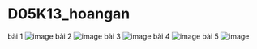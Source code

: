# D05K13_hoangan
bài 1
![image](https://user-images.githubusercontent.com/132539604/236119236-cda14c98-730a-4b9c-a93b-b9da2dd1704c.png)
bài 2
![image](https://user-images.githubusercontent.com/132539604/236119293-96b7470c-0432-4974-b90c-f3eae32e0c35.png)
bài 3
![image](https://user-images.githubusercontent.com/132539604/236119343-83a93b63-6ac1-434b-8844-1b1eed9e8f20.png)
bài 4
![image](https://user-images.githubusercontent.com/132539604/236119381-995adede-493b-4435-8e4c-36298df01cd5.png)
bài 5
![image](https://user-images.githubusercontent.com/132539604/236119415-04d2de60-b7e5-4d06-bbe4-aa12e6fbc6c5.png)
